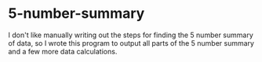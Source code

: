 # 5-number-summary
I don't like manually writing out the steps for finding the 5 number summary of data, so I wrote this program to output all parts of the 5 number summary and a few more data calculations.
